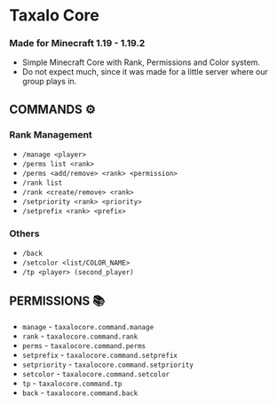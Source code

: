 # Taxalo Core
### Made for Minecraft 1.19 - 1.19.2

- Simple Minecraft Core with Rank, Permissions and Color system.
- Do not expect much, since it was made for a little server where our group plays in.

## COMMANDS ⚙️
### Rank Management
* `/manage <player> `
* `/perms list <rank>` 
* `/perms <add/remove> <rank> <permission>`
* `/rank list`
* `/rank <create/remove> <rank>`
* `/setpriority <rank> <priority>`
* `/setprefix <rank> <prefix>`

### Others
* `/back`
* `/setcolor <list/COLOR_NAME>`
* `/tp <player> (second_player)`

## PERMISSIONS 📚
* `manage` - `taxalocore.command.manage`
* `rank` - `taxalocore.command.rank`
* `perms` - `taxalocore.command.perms`
* `setprefix` - `taxalocore.command.setprefix`
* `setpriority` - `taxalocore.command.setpriority`
* `setcolor` - `taxalocore.command.setcolor`
* `tp` - `taxalocore.command.tp`
* `back` - `taxalocore.command.back`

